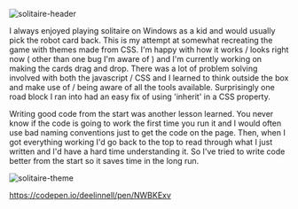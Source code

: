![solitaire-header](https://user-images.githubusercontent.com/61264144/212759348-949ffcd2-3340-4904-b272-5c135906e98c.png)

I always enjoyed playing solitaire on Windows as a kid and would usually pick the robot card back. This is my attempt at somewhat recreating the game with themes made from CSS. I'm happy with how it works / looks right now ( other than one bug I'm aware of ) and I'm currently working on making the cards drag and drop. There was a lot of problem solving involved with both the javascript / CSS and I learned to think outside the box and make use of / being aware of all the tools available. Surprisingly one road block I ran into had an easy fix of using 'inherit' in a CSS property.

Writing good code from the start was another lesson learned. You never know if the code is going to work the first time you run it and I would often use bad naming conventions just to get the code on the page. Then, when I got everything working I'd go back to the top to read through what I just written and I'd have a hard time understanding it. So I've tried to write code better from the start so it saves time in the long run.

![solitaire-theme](https://user-images.githubusercontent.com/61264144/211422802-9d1ba8f7-7958-43e5-95ff-48b3ad60ac2a.png)

https://codepen.io/deelinnell/pen/NWBKExv
